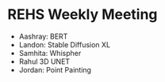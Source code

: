 # REHS Weekly Meeting

- Aashray: BERT
- Landon: Stable Diffusion XL
- Samhita: Whispher
- Rahul 3D UNET
- Jordan: Point Painting
